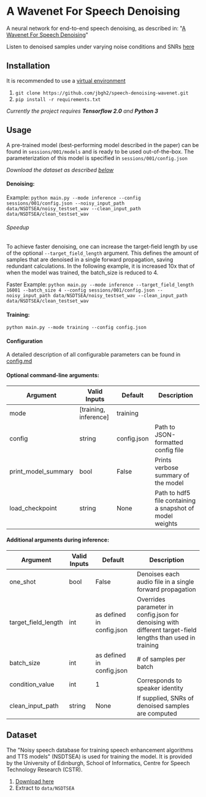 A Wavenet For Speech Denoising
====

A neural network for end-to-end speech denoising, as described in: "[A Wavenet For Speech Denoising](https://arxiv.org/abs/1706.07162)"

Listen to denoised samples under varying noise conditions and SNRs [here](http://www.jordipons.me/apps/speech-denoising-wavenet/)

Installation
-----

It is recommended to use a [virtual environment](http://virtualenvwrapper.readthedocs.io/en/latest/install.html)

1. `git clone https://github.com/jbgh2/speech-denoising-wavenet.git`
2. `pip install -r requirements.txt`

*Currently the project requires **Tensorflow 2.0** and **Python 3***

Usage
-----

A pre-trained model (best-performing model described in the paper) can be found in `sessions/001/models` and is ready to be used out-of-the-box. The parameterization of this model is specified in `sessions/001/config.json`

*Download the dataset as described [below](https://github.com/drethage/speech-denoising-wavenet#dataset)*

#### Denoising:

Example: `python main.py --mode inference --config sessions/001/config.json --noisy_input_path data/NSDTSEA/noisy_testset_wav --clean_input_path data/NSDTSEA/clean_testset_wav`

###### Speedup
To achieve faster denoising, one can increase the target-field length by use of the optional `--target_field_length` argument. This defines the amount of samples that are denoised in a single forward propagation, saving redundant calculations. In the following example, it is increased 10x that of when the model was trained, the batch_size is reduced to 4.

Faster Example: `python main.py --mode inference --target_field_length 16001 --batch_size 4 --config sessions/001/config.json --noisy_input_path data/NSDTSEA/noisy_testset_wav --clean_input_path data/NSDTSEA/clean_testset_wav`

#### Training:

`python main.py --mode training --config config.json`

#### Configuration
A detailed description of all configurable parameters can be found in [config.md](https://github.com/drethage/speech-denoising-wavenet/blob/master/config.md)

#### Optional command-line arguments:
Argument | Valid Inputs | Default | Description
-------- | ---- | ------- | -----
mode | [training, inference] | training |
config | string | config.json | Path to JSON-formatted config file
print_model_summary | bool | False | Prints verbose summary of the model
load_checkpoint | string | None | Path to hdf5 file containing a snapshot of model weights

#### Additional arguments during inference:
Argument | Valid Inputs | Default | Description
-------- | ------------ | ------- | -----------
one_shot | bool | False | Denoises each audio file in a single forward propagation
target_field_length | int | as defined in config.json | Overrides parameter in config.json for denoising with different target-field lengths than used in training
batch_size | int | as defined in config.json | # of samples per batch
condition_value | int | 1 | Corresponds to speaker identity
clean_input_path | string | None | If supplied, SNRs of denoised samples are computed

Dataset
-----
The "Noisy speech database for training speech enhancement algorithms and TTS models" (NSDTSEA) is used for training the model. It is provided by the University of Edinburgh, School of Informatics, Centre for Speech Technology Research (CSTR).

1. [Download here](http://datashare.is.ed.ac.uk/handle/10283/1942)
2. Extract to `data/NSDTSEA`